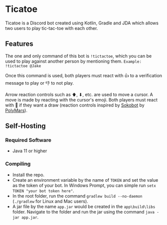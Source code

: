 # Ticatoe

Ticatoe is a Discord bot created using Kotlin, Gradle and JDA which allows two users to play tic-tac-toe with each other.


## Features

The one and only command of this bot is `!tictactoe`, which you can be used to play against another person by mentioning them.
`Example: !tictactoe @Jake`

Once this command is used, both players must react with 👍 to a verification message to play or 👎 to not play.

Arrow reaction controls such as ⬆, ⬇, etc. are used to move a cursor. A move is made by reacting with the cursor's emoji. Both players must react with 🤝 if they want a draw (reaction controls inspired by [Sokobot](https://github.com/PolyMarsDev/Sokobot) by [PolyMars](https://github.com/PolyMarsDev)).


## Self-Hosting

### Required Software
* Java 11 or higher

### Compiling
* Install the repo.
* Create an environment variable by the name of `TOKEN` and set the value as the token of your bot. In Windows Prompt, you can simple run `setx TOKEN "your bot token here"`.
* In the root folder, run the command `gradlew build --no-daemon` (`./gradlew` for Linux and Mac users).
* A jar file by the name `app.jar` would be created in the `app\build\libs` folder. Navigate to the folder and run the jar using the command `java -jar app.jar`.
